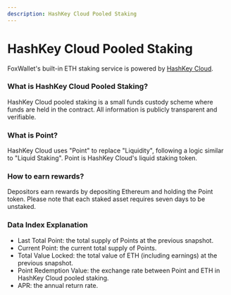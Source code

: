 ```yaml
---
description: HashKey Cloud Pooled Staking
---
```


# HashKey Cloud Pooled Staking

FoxWallet's built-in ETH staking service is powered by [HashKey Cloud](https://www.hashkey.cloud/).

### What is HashKey Cloud Pooled Staking?
HashKey Cloud pooled staking is a small funds custody scheme where funds are held in the contract. All information is publicly transparent and verifiable. 

### What is Point?
HashKey Cloud uses "Point" to replace "Liquidity", following a logic similar to "Liquid Staking". Point is HashKey Cloud's liquid staking token.

### How to earn rewards?
Depositors earn rewards by depositing Ethereum and holding the Point token. Please note that each staked asset requires seven days to be unstaked.

### Data Index Explanation
- Last Total Point: the total supply of Points at the previous snapshot.
- Current Point: the current total supply of Points.
- Total Value Locked: the total value of ETH (including earnings) at the previous snapshot.
- Point Redemption Value: the exchange rate between Point and ETH in HashKey Cloud pooled staking.
- APR: the annual return rate.
